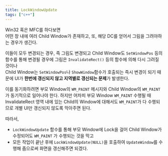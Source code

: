 ```yaml
---
title: LockWindowUpdate
tags: ["c++"]
---
```


Win32 혹은 MFC를 하다보면  
어떤 창 내에 여러 Child Window가 존재하고, 또, 해당 DC를 얻어서 그림을 그려야하는 경우가 생긴다.

이들이 모두 변경되는 경우, 즉 그림도 변경되고 Child Window도 `SetWindowPos` 등의 함수를 통해 변경될 경우에
그림은 `InvalidateRect()` 등의 함수에 의해 다시 그려질 것이나  
Child Window는 `SetWindowPos`나 `ShowWindow`함수가 호출되는 즉시 변경이 되기 때문에 UI가 **한번에 갱신되지 않고 지역별로 갱신되는 문제**가 발생한다.

이를 동기화하려면 부모 Window의 `WM_PAINT` 메시지와 Child Window의 `WM_PAINT`가 동기적으로 일어나야 한다.
하지만 어차피 부모 Window `WM_PAINT` 수행될 때 InvalidateRect 영역 내에 있는 Child의 Window에 대해서도 `WM_PAINT`가 다 수행되므로 개별 UI만 갱신되지 않도록 막아주면 된다.

따라서,

- `LockWindowUpdate` 함수를 통해 부모 Window에 Lock을 걸어 Child Window가 수정되어도 `WM_PAINT` 가 수행되는 것을 막고
- 모든 작업이 끝난 후에 `LockWindowUpdate(NULL)`을 호출하여 `UpdateWindow`를 수행해 줌으로써 화면을 갱신해주면 되겠다.
